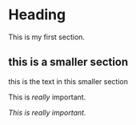 # Heading

This is my first section.

## this is a smaller section

this is the text in this smaller section

This is *really* important.

*This is really important.*